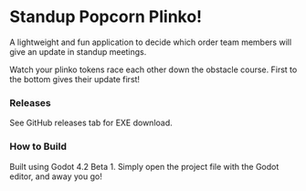 # Standup Popcorn Plinko!

A lightweight and fun application to decide which order team members will give an update in standup meetings.

Watch your plinko tokens race each other down the obstacle course. First to the bottom gives their update first!

### Releases
See GitHub releases tab for EXE download.

### How to Build
Built using Godot 4.2 Beta 1. Simply open the project file with the Godot editor, and away you go!